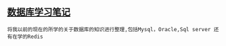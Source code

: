 <a href="#top" id="top" > 数据库学习笔记 </a>
-----
`将我以前的现在的所学的关于数据库的知识进行整理,包括Mysql，Oracle,Sql server 还有在学的Redis `
